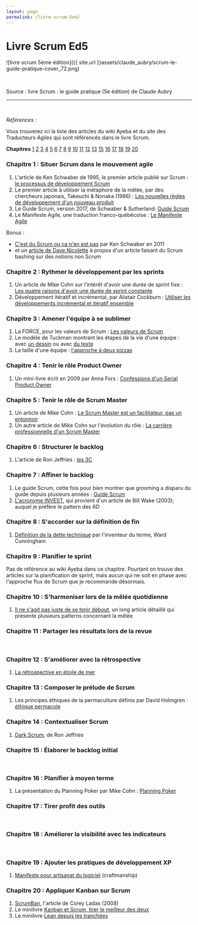 ```yaml
---
layout: page
permalink: /livre-scrum-5ed/
---
```


# Livre Scrum Ed5

![livre scrum 5ème édition]({{ site.url }}assets/claude_aubry/scrum-le-guide-pratique-cover_72.png)

&nbsp;  

Source : livre Scrum : le guide pratique (5e édition) de Claude Aubry

---
&nbsp;  

_Références :_

Vous trouverez ici la liste des articles du wiki Ayeba et du site des Traducteurs Agiles qui sont référencés dans le livre Scrum.

**Chapitres** [1](#ch01) [2](#ch02) [3](#ch03) [4](#ch04) [5](#ch05) [6](#ch06) [7](#ch07) [8](#ch08) [9](#ch09) [10](#ch10) [11](#ch11) [12](#ch12) [13](#ch14) [15](#ch15) [16](#ch16) [17](#ch17) [18](#ch18) [19](#ch19) [20](#ch20)  


### <a name="ch01"></a> Chapitre 1 : Situer Scrum dans le mouvement agile

1. L'article de Ken Schwaber de 1995, le premier article publié sur Scrum : [le processus de développement Scrum](http://www.les-traducteurs-agiles.org/2017/07/20/le-processus-de-developpement-SCRUM.html)
2. Le premier article à utiliser la métaphore de la mêlée, par des chercheurs japonais, Takeuchi & Nonaka (1986) : [Les nouvelles règles de développement d'un nouveau produit](http://ayeba.wikispaces.com/Les+nouvelles+r%C3%A8gles+de+d%C3%A9veloppement+d%27un+nouveau+produit)
3. Le Guide Scrum, version 2017, de Schwaber & Sutherland: [Guide Scrum](http://www.les-traducteurs-agiles.org/2017/11/12/guide-scrum-novembre-2017.html)
4. Le Manifeste Agile, une traduction franco-québécoise : [Le Manifeste Agile](http://ayeba.wikispaces.com/Manifeste+pour+le+d%C3%A9veloppement+Agile+de+logiciels)

Bonus :

* [C'est du Scrum ou ça n'en est pas](http://ayeba.wikispaces.com/C%27est+du+Scrum+ou+%C3%A7a+n%27en+est+pas) par Ken Schwaber en 2011
* et un [article de Dave Nicolette](http://www.les-traducteurs-agiles.org/scrum/2016/06/19/c-est-quoi-le-probleme.html) à propos d'un article faisant du Scrum bashing sur des notions non Scrum


### <a name="ch02"></a> Chapitre 2 : Rythmer le développement par les sprints

1. Un article de Mike Cohn sur l'intérêt d'avoir une durée de sprint fixe : [Les quatre raisons d'avoir une durée de sprint constante](http://ayeba.wikispaces.com/Les+quatre+raisons+d%27avoir+une+dur%C3%A9e+de+sprint+constante)
2. Développement itératif et incrémental, par Alistair Cockburn : [Utiliser les développements incrémental et itératif ensemble](http://ayeba.wikispaces.com/Utiliser+les+d%C3%A9veloppements+incr%C3%A9mental+et+it%C3%A9ratif+ensemble)


### <a name="ch03"></a> Chapitre 3 : Amener l'équipe à se sublimer

1. La FORCE, pour les valeurs de Scrum : [Les valeurs de Scrum](http://ayeba.wikispaces.com/Les+Valeurs+de+Scrum+%28la+F.O.R.C.E.%29)
2. Le modèle de Tuckman montrant les étapes de la vie d'une équipe : avec [un dessin](http://ayeba.wikispaces.com/Mod%C3%A8le+de+Tuckman) ou avec [du texte](http://ayeba.wikispaces.com/Les+cinq+%C3%A9tapes+de+d%C3%A9veloppement+d%27une+%C3%A9quipe+et+le+r%C3%B4le+du+chef+de+projet)
3. La taille d'une équipe : [l'approche à deux pizzas](http://ayeba.wikispaces.com/L%27approche+des+deux+pizzas+pour+un+travail+d%27%C3%A9quipe+productif)


### <a name="ch04"></a> Chapitre 4 : Tenir le rôle Product Owner

1. Un mini-livre écrit en 2009 par Anna Fors : [Confessions d'un Serial Product Owner](http://ayeba.wikispaces.com/Confessions+d%27un+serial+product+owner)


### <a name="ch05"></a> Chapitre 5 : Tenir le rôle de Scrum Master

1. Un article de Mike Cohn : [Le Scrum Master est un facilitateur, pas un entonnoir](http://ayeba.wikispaces.com/Le+ScrumMaster+est+un+Facilitateur%2C+pas+un+Entonnoir)
2. Un autre article de Mike Cohn sur l'évolution du rôle : [La carrière professionnelle d'un Scrum Master](http://ayeba.wikispaces.com/La+carri%C3%A8re+professionnelle+d%27un+ScrumMaster)


### <a name="ch06"></a> Chapitre 6 : Structurer le backlog

1. L'article de Ron Jeffries : [les 3C](http://ayeba.wikispaces.com/XP%2C+l%27essentiel+-+Carte%2C+Conversation%2C+Confirmation)


### <a name="ch07"></a> Chapitre 7 : Affiner le backlog

1. Le guide Scrum, cette fois pour bien montrer que grooming a disparu du guide depuis plusieurs années : [Guide Scrum](http://www.les-traducteurs-agiles.org/2017/11/12/guide-scrum-novembre-2017.html)
2. [L'acronyme INVEST](http://ayeba.wikispaces.com/INVESTissez+dans+de+bonnes+stories+et+dans+des+t%C3%A2ches+SMART), qui provient d'un article de Bill Wake (2003); auquel je préfère le pattern des 6D


### <a name="ch08"></a> Chapitre 8 : S'accorder sur la définition de fin

1. [Définition de la dette technique](http://ayeba.wikispaces.com/D%C3%A9finition+de+la+dette+technique) par l'inventeur du terme, Ward Cunningham


### <a name="ch09"></a> Chapitre 9 : Planifier le sprint
Pas de référence au wiki Ayeba dans ce chapitre. Pourtant on trouve des articles sur la planification de sprint, mais aucun qui ne soit en phase avec l'approche flux de Scrum que je recommande désormais.


### <a name="ch10"></a> Chapitre 10 : S'harmoniser lors de la mêlée quotidienne

1. [Il ne s'agit pas juste de se tenir debout](http://www.les-traducteurs-agiles.org/agile/stand-up/2015/07/25/il-ne-s-agit-pas-juste-de-se-tenir-debout.html), un long article détaillé qui présente plusieurs patterns concernant la mêlée


### <a name="ch11"></a> Chapitre 11 : Partager les résultats lors de la revue
&nbsp;  


### <a name="ch12"></a> Chapitre 12 : S'améliorer avec la rétrospective

1. [La rétrospective en étoile de mer](http://ayeba.wikispaces.com/La+r%C3%A9trospective+en+%C3%A9toile+de+mer)


### <a name="ch13"></a> Chapitre 13 : Composer le prélude de Scrum

1. Les principes éthiques de la permaculture définis par David Holmgren : [éthique permacole](http://ayeba.wikispaces.com/Les+valeurs+de+la+Permaculture)


### <a name="ch14"></a> Chapitre 14 : Contextualiser Scrum

1. [Dark Scrum](http://www.les-traducteurs-agiles.org/scrum/2016/11/20/dark-scrum.html), de Ron Jeffries


### <a name="ch15"></a> Chapitre 15 : Élaborer le backlog initial
&nbsp;  


### <a name="ch16"></a> Chapitre 16 : Planifier à moyen terme

1. La présentation du Planning Poker par Mike Cohn : [Planning Poker](http://ayeba.wikispaces.com/Planning+Poker+-+Une+technique+de+planification+et+d%27estimation+agile)


### <a name="ch17"></a> Chapitre 17 : Tirer profit des outils
&nbsp;  


### <a name="ch18"></a> Chapitre 18 : Améliorer la visibilité avec les indicateurs
&nbsp;  


### <a name="ch19"></a> Chapitre 19 : Ajouter les pratiques de développement XP

1. [Manifeste pour artisanat du logiciel](http://ayeba.wikispaces.com/Manifeste+pour+l%27Artisanat+Logiciel) (craftmanship)


### <a name="ch20"></a> Chapitre 20 : Appliquer Kanban sur Scrum

1. [ScrumBan](http://ayeba.wikispaces.com/Scrum-ban), l'article de Corey Ladas (2008)
2. Le minilivre [Kanban et Scrum, tirer le meilleur des deux](http://ayeba.wikispaces.com/Kanban+et+Scrum+-+tirer+le+meilleur+des+deux)
3. Le minilivre [Lean depuis les tranchées](http://ayeba.wikispaces.com/Lean+depuis+les+tranch%C3%A9es)